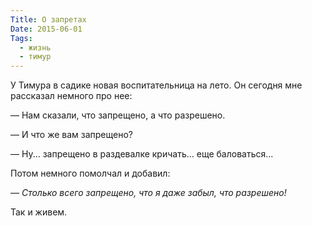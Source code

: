 ```yaml
---
Title: О запретах
Date: 2015-06-01
Tags:
  - жизнь
  - тимур
---
```


У Тимура в садике новая воспитательница на лето. Он сегодня мне рассказал немного про нее:

— Нам сказали, что запрещено, а что разрешено.

— И что же вам запрещено?

— Ну... запрещено в раздевалке кричать... еще баловаться...

Потом немного помолчал и добавил:

— *Столько всего запрещено, что я даже забыл, что разрешено!*

Так и живем.